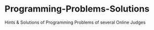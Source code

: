# Programming-Problems-Solutions
Hints &amp; Solutions of Programming Problems of several Online Judges
